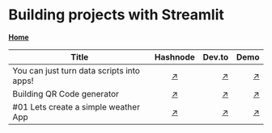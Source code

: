 # Building projects with Streamlit

**[Home](https://projects.streamlitapp.com/)**

| Title | Hashnode | Dev.to | Demo |
|-------------------------------------------|:----------------------------------------------------------------------------------------:|------: | ------: |
| You can just turn data scripts into apps! | [↗](https://aadarshkannan.hashnode.dev/you-can-just-turn-data-scripts-into-apps) | [↗](https://dev.to/dotaadarsh/you-can-just-turn-data-scripts-into-apps-mdf) | [↗](https://dotaadarsh-30daysofstreamlit-miscrickandmorty-k6x6ey.streamlitapp.com/) |
| Building QR Code generator | [↗](https://aadarshkannan.hashnode.dev/building-qr-code-generator) | [↗](https://dev.to/dotaadarsh/building-qr-code-generator-549o) |  [↗](https://dotaadarsh-streamlit-projects-app-6djlzp.streamlitapp.com/qr_code) |
| #01 Lets create a simple weather App | [↗](https://aadarshkannan.hashnode.dev/lets-create-a-simple-weather-app-part-1) | [↗](https://aadarshkannan.hashnode.dev/lets-create-a-simple-weather-app-part-1o) | [↗](https://dotaadarsh-streamlit-projects-app-6djlzp.streamlitapp.com/weather) |


